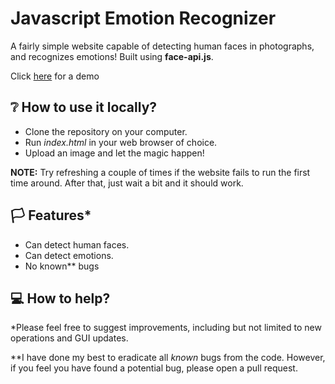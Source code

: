 # Javascript Emotion Recognizer

A fairly simple website capable of detecting human faces in photographs, and recognizes emotions! Built using **face-api.js**.

Click [here] for a demo

[here]:deoshreyas.github.io/JS-Emotion-Recognizer 

## :grey_question: How to use it locally?
- Clone the repository on your computer.
- Run *index.html* in your web browser of choice.
- Upload an image and let the magic happen!

**NOTE:** Try refreshing a couple of times if the website fails to run the first time around. After that, just wait a bit and it should work.

## :white_flag: Features*
- Can detect human faces.
- Can detect emotions.
- No known** bugs

## :computer: How to help?
*Please feel free to suggest improvements, including but not limited to new operations and GUI updates.

**I have done my best to eradicate all _known_ bugs from the code. However, if you feel you have found a potential bug, please open a pull request.
